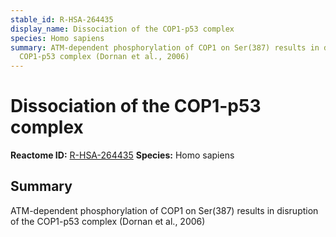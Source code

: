 ```yaml
---
stable_id: R-HSA-264435
display_name: Dissociation of the COP1-p53 complex
species: Homo sapiens
summary: ATM-dependent phosphorylation of COP1 on Ser(387) results in disruption of  the
  COP1-p53 complex (Dornan et al., 2006)
---
```


# Dissociation of the COP1-p53 complex
**Reactome ID:** [R-HSA-264435](https://reactome.org/content/detail/R-HSA-264435)
**Species:** Homo sapiens

## Summary

ATM-dependent phosphorylation of COP1 on Ser(387) results in disruption of  the COP1-p53 complex (Dornan et al., 2006)
